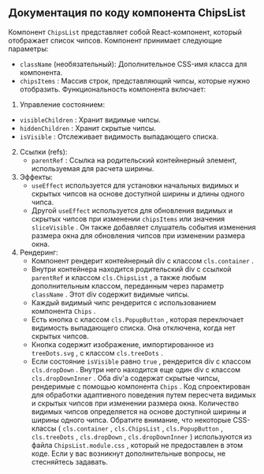 ## Документация по коду компонента ChipsList
Компонент  `ChipsList`  представляет собой React-компонент, который отображает список чипсов. Компонент принимает следующие параметры:
-  `className`  (необязательный): Дополнительное CSS-имя класса для компонента.
-  `chipsItems` : Массив строк, представляющий чипсы, которые нужно отобразить.
   Функциональность компонента включает:
1. Управление состоянием:
-  `visibleChildren` : Хранит видимые чипсы.
-  `hiddenChildren` : Хранит скрытые чипсы.
-  `isVisible` : Отслеживает видимость выпадающего списка.
2. Ссылки (refs):
    -  `parentRef` : Ссылка на родительский контейнерный элемент, используемая для расчета ширины.
3. Эффекты:
    -  `useEffect`  используется для установки начальных видимых и скрытых чипсов на основе доступной ширины и длины одного чипса.
    - Другой  `useEffect`  используется для обновления видимых и скрытых чипсов при изменении  `chipsItems`  или значения  `sliceVisible` . Он также добавляет слушатель события изменения размера окна для обновления чипсов при изменении размера окна.
4. Рендеринг:
    - Компонент рендерит контейнерный div с классом  `cls.container` .
    - Внутри контейнера находится родительский div с ссылкой  `parentRef`  и классом  `cls.ChipsList` , а также любым дополнительным классом, переданным через параметр  `className` . Этот div содержит видимые чипсы.
    - Каждый видимый чипс рендерится с использованием компонента  `Chips` .
    - Есть кнопка с классом  `cls.PopupButton` , которая переключает видимость выпадающего списка. Она отключена, когда нет скрытых чипсов.
    - Кнопка содержит изображение, импортированное из  `treeDots.svg` , с классом  `cls.treeDots` .
    - Если состояние  `isVisible`  равно  `true` , рендерится div с классом  `cls.dropDown` . Внутри него находится еще один div с классом  `cls.dropDownInner` . Оба div'а содержат скрытые чипсы, рендеримые с помощью компонента  `Chips` .
      Код спроектирован для обработки адаптивного поведения путем пересчета видимых и скрытых чипсов при изменении размера окна. Количество видимых чипсов определяется на основе доступной ширины и ширины одного чипса.
      Обратите внимание, что некоторые CSS-классы ( `cls.container` ,  `cls.ChipsList` ,  `cls.PopupButton` ,  `cls.treeDots` ,  `cls.dropDown` ,  `cls.dropDownInner` ) используются из файла  `ChipsList.module.css` , который не предоставлен в этом коде.
      Если у вас возникнут дополнительные вопросы, не стесняйтесь задавать.
